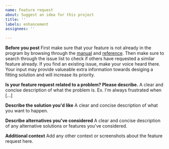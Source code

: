 ```yaml
---
name: Feature request
about: Suggest an idea for this project
title: ''
labels: enhancement
assignees: ''

---
```


**Before you post**
First make sure that your feature is not already in the program by browsing through the [manual](/win-acme/manual/getting-started) and [reference](/win-acme/reference/cli). Then make sure to search through the issue list to check if others have requested a similar feature already. If you find an existing issue, make your voice heard there. Your input may provide valueable extra information towards desiging a fitting solution and will increase its priority.

**Is your feature request related to a problem? Please describe.**
A clear and concise description of what the problem is. Ex. I'm always frustrated when [...]

**Describe the solution you'd like**
A clear and concise description of what you want to happen.

**Describe alternatives you've considered**
A clear and concise description of any alternative solutions or features you've considered.

**Additional context**
Add any other context or screenshots about the feature request here.
